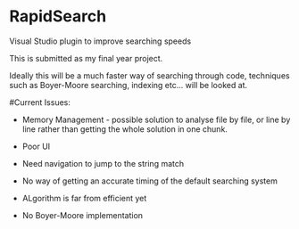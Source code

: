 # RapidSearch
Visual Studio plugin to improve searching speeds

This is submitted as my final year project.

Ideally this will be a much faster way of searching through code, techniques such as Boyer-Moore searching, indexing etc... will be looked at.

#Current Issues:
- Memory Management - possible solution to analyse file by file, or line by line rather than getting the whole solution in one chunk.

- Poor UI

- Need navigation to jump to the string match

- No way of getting an accurate timing of the default searching system

- ALgorithm is far from efficient yet

- No Boyer-Moore implementation

